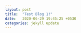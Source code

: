```yaml
---
layout: post
title:  "Test Blog 1!"
date:   2020-06-29 19:45:25 +0530
categories: jekyll update
---
```

